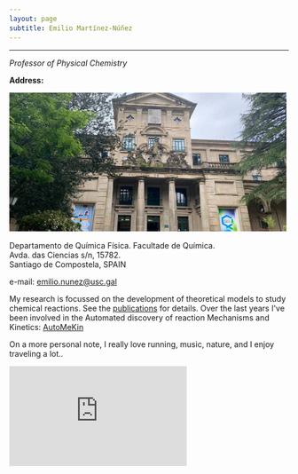 ```yaml
---
layout: page
subtitle: Emilio Martínez-Núñez
---
```


****
_Professor of Physical Chemistry_

**Address:** 

<p align="left">
   <img src="https://raw.githubusercontent.com/emartineznunez/emartineznunez.github.io/master/assets/img/facultade.jpg" alt="alt text" width="500" height="250">
</p>


Departamento de Química Física. Facultade de Química.   
Avda. das Ciencias s/n, 15782.    
Santiago de Compostela, SPAIN

e-mail: [emilio.nunez@usc.gal](mailto:emilio.nunez@usc.gal)

My research is focussed on the development of theoretical models to study chemical reactions. See the [publications](https://emartineznunez.github.io/publications/) for details. Over the last years I've been involved in the Automated discovery of reaction Mechanisms and Kinetics: [AutoMeKin](https://github.com/emartineznunez/AutoMeKin)

On a more personal note, I really love running, music, nature, and I enjoy traveling a lot..


<iframe width="320" height="180" src="https://www.youtube-nocookie.com/embed/w25-mpu2mUg" title="YouTube video player" frameborder="0" allow="accelerometer; autoplay; clipboard-write; encrypted-media; gyroscope; picture-in-picture" allowfullscreen="1"></iframe>
